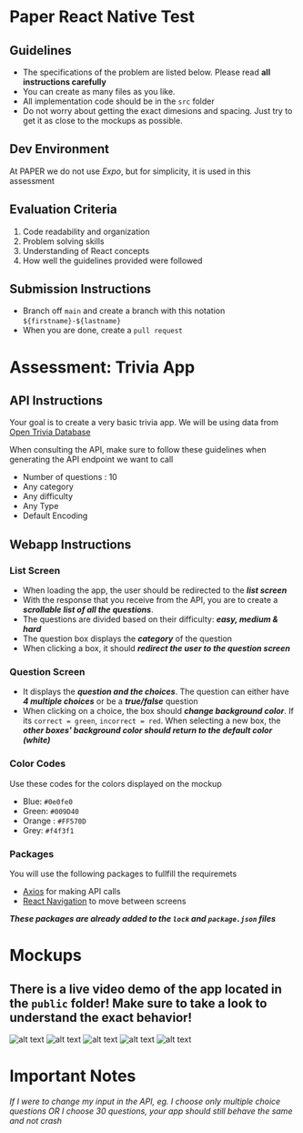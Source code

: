 # Paper React Native Test
## Guidelines
- The specifications of the problem are listed below. Please read **all instructions carefully**
- You can create as many files as you like. 
- All implementation code should be in the `src` folder
- Do not worry about getting the exact dimesions and spacing. Just try to get it as close to the mockups as possible.

## Dev Environment

At PAPER we do not use *Expo*, but for simplicity, it is used in this assessment

## Evaluation Criteria

1. Code readability and organization
2. Problem solving skills
3. Understanding of React concepts
4. How well the guidelines provided were followed

## Submission Instructions
- Branch off `main` and create a branch with this notation `${firstname}-${lastname}`
- When you are done, create a `pull request` 

# Assessment: Trivia App 

## API Instructions
Your goal is to create a very basic trivia app. We will be using data from [Open Trivia Database](https://opentdb.com/api_config.php)

When consulting the API, make sure to follow these guidelines when generating the API endpoint we want to call
- Number of questions : 10
- Any category
- Any difficulty
- Any Type
- Default Encoding

## Webapp Instructions

### List Screen
- When loading the app, the user should be redirected to the ***list screen***
- With the response that you receive from the API, you are to create a ***scrollable list of all the questions***.
- The questions are divided based on their difficulty: ***easy, medium & hard***
- The question box displays the ***category*** of the question
- When clicking a box, it should ***redirect the user to the question screen***

### Question Screen
- It displays the ***question and the choices***. The question can either have ***4 multiple choices*** or be a ***true/false*** question
- When clicking on a choice, the box should ***change background color***. If its `correct = green`, `incorrect = red`. When selecting a new box, the ***other boxes' background color should return to the default color (white)***

### Color Codes
Use these codes for the colors displayed on the mockup
- Blue: `#0e0fe0`
- Green: `#009D40`
- Orange : `#FF570D`
- Grey: `#f4f3f1`

### Packages 
You will use the following packages to fullfill the requiremets
- [Axios](https://github.com/axios/axios) for making API calls
- [React Navigation](https://reactnavigation.org/docs/navigating) to move between screens

***These packages are already added to the `lock` and `package.json` files***

# Mockups
## There is a live video demo of the app located in the `public` folder! Make sure to take a look to understand the exact behavior!
![alt text](./public/mock-home-default.PNG)
![alt text](./public/mock-home-scroll.PNG)
![alt text](./public/mock-default-question.PNG)
![alt text](./public/mock-incorrect-answer.PNG)
![alt text](./public/mock-good-answer.PNG)

# Important Notes
*If I were to change my input in the API, eg. I choose only multiple choice questions OR I choose 30 questions, your app should still behave the same and not crash*
